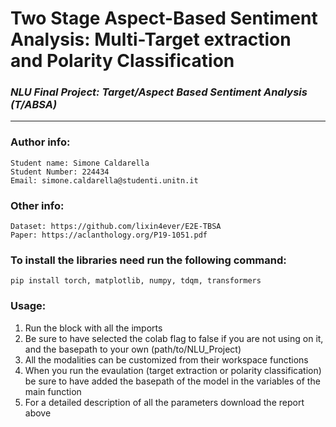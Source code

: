 # Two Stage Aspect-Based Sentiment Analysis: Multi-Target extraction and Polarity Classification
### *NLU Final Project: Target/Aspect Based Sentiment Analysis (T/ABSA)*
---

### Author info: 
    Student name: Simone Caldarella
    Student Number: 224434
    Email: simone.caldarella@studenti.unitn.it

### Other info:

    Dataset: https://github.com/lixin4ever/E2E-TBSA
    Paper: https://aclanthology.org/P19-1051.pdf
    
### To install the libraries need run the following command:
`pip install torch, matplotlib, numpy, tdqm, transformers`
    
### Usage:

1) Run the block with all the imports
2) Be sure to have selected the colab flag to false if you are not using on it, and the basepath to your own (path/to/NLU_Project)
3) All the modalities can be customized from their workspace functions
4) When you run the evaulation (target extraction or polarity classification) be sure to have added the basepath of the model in the variables of the main function
5) For a detailed description of all the parameters download the report above
